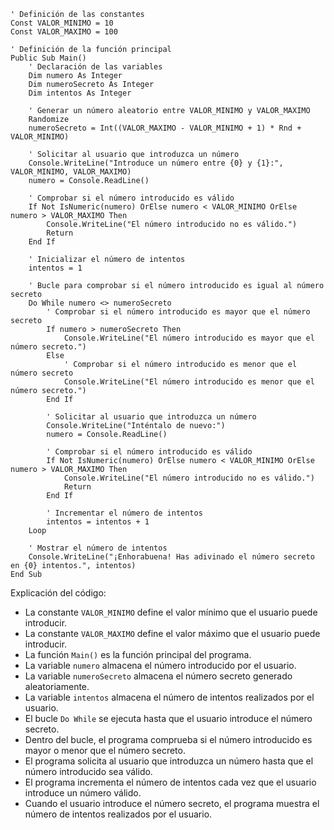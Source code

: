 ```visual basic
' Definición de las constantes
Const VALOR_MINIMO = 10
Const VALOR_MAXIMO = 100

' Definición de la función principal
Public Sub Main()
    ' Declaración de las variables
    Dim numero As Integer
    Dim numeroSecreto As Integer
    Dim intentos As Integer

    ' Generar un número aleatorio entre VALOR_MINIMO y VALOR_MAXIMO
    Randomize
    numeroSecreto = Int((VALOR_MAXIMO - VALOR_MINIMO + 1) * Rnd + VALOR_MINIMO)

    ' Solicitar al usuario que introduzca un número
    Console.WriteLine("Introduce un número entre {0} y {1}:", VALOR_MINIMO, VALOR_MAXIMO)
    numero = Console.ReadLine()

    ' Comprobar si el número introducido es válido
    If Not IsNumeric(numero) OrElse numero < VALOR_MINIMO OrElse numero > VALOR_MAXIMO Then
        Console.WriteLine("El número introducido no es válido.")
        Return
    End If

    ' Inicializar el número de intentos
    intentos = 1

    ' Bucle para comprobar si el número introducido es igual al número secreto
    Do While numero <> numeroSecreto
        ' Comprobar si el número introducido es mayor que el número secreto
        If numero > numeroSecreto Then
            Console.WriteLine("El número introducido es mayor que el número secreto.")
        Else
            ' Comprobar si el número introducido es menor que el número secreto
            Console.WriteLine("El número introducido es menor que el número secreto.")
        End If

        ' Solicitar al usuario que introduzca un número
        Console.WriteLine("Inténtalo de nuevo:")
        numero = Console.ReadLine()

        ' Comprobar si el número introducido es válido
        If Not IsNumeric(numero) OrElse numero < VALOR_MINIMO OrElse numero > VALOR_MAXIMO Then
            Console.WriteLine("El número introducido no es válido.")
            Return
        End If

        ' Incrementar el número de intentos
        intentos = intentos + 1
    Loop

    ' Mostrar el número de intentos
    Console.WriteLine("¡Enhorabuena! Has adivinado el número secreto en {0} intentos.", intentos)
End Sub
```

Explicación del código:

* La constante `VALOR_MINIMO` define el valor mínimo que el usuario puede introducir.
* La constante `VALOR_MAXIMO` define el valor máximo que el usuario puede introducir.
* La función `Main()` es la función principal del programa.
* La variable `numero` almacena el número introducido por el usuario.
* La variable `numeroSecreto` almacena el número secreto generado aleatoriamente.
* La variable `intentos` almacena el número de intentos realizados por el usuario.
* El bucle `Do While` se ejecuta hasta que el usuario introduce el número secreto.
* Dentro del bucle, el programa comprueba si el número introducido es mayor o menor que el número secreto.
* El programa solicita al usuario que introduzca un número hasta que el número introducido sea válido.
* El programa incrementa el número de intentos cada vez que el usuario introduce un número válido.
* Cuando el usuario introduce el número secreto, el programa muestra el número de intentos realizados por el usuario.
